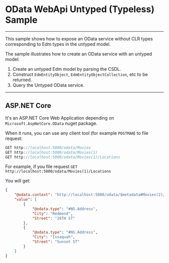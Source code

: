# OData WebApi Untyped (Typeless) Sample
-----------------------------------

This sample shows how to expose an OData service without CLR types
corresponding to Edm types in the untyped model.

The sample illustrates how to create an OData service with an untyped model:

1. Create an untyped Edm model by parsing the CSDL.
2. Construct `EdmEntityObject`, `EdmEntityObjectCollection`, etc to be returned.
3. Query the Untyped OData service.

------------------

## ASP.NET Core

It's an ASP.NET Core Web Application depending on `Microsoft.AspNetCore.OData` nuget package.

When it runs, you can use any client tool (for example `POSTMAN`) to file request:

```C#
GET http://localhost:5000/odata/Movies
GET http://localhost:5000/odata/Movies(1)
GET http://localhost:5000/odata/Movies(1)/Locations
```
For example, if you file request `GET http://localhost:5000/odata/Movies(1)/Locations`

You will get:

```json
{
    "@odata.context": "http://localhost:5000/odata/$metadata#Movies(2)/Locations",
    "value": [
        {
            "@odata.type": "#NS.Address",
            "City": "Redmond",
            "Street": "28TH ST"
        },
        {
            "@odata.type": "#NS.Address",
            "City": "Issaquah",
            "Street": "Sunset ST"
        }
    ]
}
```